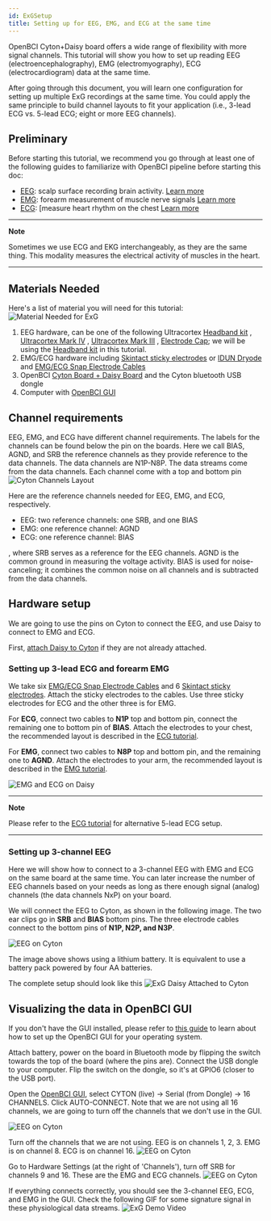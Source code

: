 ```yaml
---
id: ExGSetup
title: Setting up for EEG, EMG, and ECG at the same time
---
```


OpenBCI Cyton+Daisy board offers a wide range of flexibility with more signal channels. 
This tutorial will show you how to set up reading EEG (electroencephalography), EMG (electromyography), 
ECG (electrocardiogram) data at the same time.

After going through this document, you will learn one configuration for setting up multiple ExG recordings
at the same time. You could apply the same principle to build channel layouts to fit your application (i.e., 
3-lead ECG vs. 5-lead ECG; eight or more EEG channels).

## Preliminary
Before starting this tutorial, we recommend you go through at least one of the following guides to familiarize with OpenBCI 
pipeline before starting this doc:
* [EEG](01-EEG-Setup.md): scalp surface recording brain activity. [Learn more](https://en.wikipedia.org/wiki/Electroencephalography)  
* [EMG](01-EMG-Setup.md): forearm measurement of muscle nerve signals [Learn more](https://en.wikipedia.org/wiki/Electromyography)
* [ECG](01-ECG-Setup.md): [measure heart rhythm on the chest [Learn more](https://en.wikipedia.org/wiki/Electrocardiography)

---
**Note**

Sometimes we use ECG and EKG interchangeably, as they are the same thing. This modality measures the electrical activity of muscles in the heart.

---

## Materials Needed
Here's a list of material you will need for this tutorial:
![Material Needed for ExG](../../assets/GettingStartedImages/ExG_material_needed.jpg)
1. EEG hardware, can be one of the following Ultracortex
[Headband kit](../../04AddOns/01-Headwear/03-Headband_Tutorial.md)
, [Ultracortex Mark IV](../../04AddOns/01-Headwear/01-Ultracortex-Mark-IV.md)
, [Ultracortex Mark III](../../04AddOns/01-Headwear/02-Ultracortex-Mark-III-Nova-Revised.md)
, [Electrode Cap](../../04AddOns/01-Headwear/04-Electrode_Cap_Tutorial.md); we will be using
   the [Headband kit](../../04AddOns/01-Headwear/03-Headband_Tutorial.md) in this tutorial.
2. EMG/ECG hardware including [Skintact sticky electrodes](https://shop.openbci.com/collections/frontpage/products/skintact-f301-pediatric-foam-solid-gel-electrodes-30-pack?variant=29467659395) or [IDUN Dryode](https://shop.openbci.com/collections/frontpage/products/idun-dryode-kit)
and [EMG/ECG Snap Electrode Cables](https://shop.openbci.com/collections/frontpage/products/emg-ecg-snap-electrode-cables?variant=32372786958)
3. OpenBCI [Cyton Board + Daisy Board](https://shop.openbci.com/collections/frontpage/products/cyton-daisy-biosensing-boards-16-channel?variant=38959256526)
   and the Cyton bluetooth USB dongle
4. Computer with [OpenBCI GUI](../../06Software/01-OpenBCISoftware/01-OpenBCI_GUI.md)


## Channel requirements

EEG, EMG, and ECG have different channel requirements. The labels for the channels can be found below the pin on the boards.
Here we call BIAS, AGND, and SRB the reference channels as they provide reference to the data channels. The data channels are
N1P-N8P. The data streams come from the data channels. Each channel come with a top and bottom pin
![Cyton Channels Layout](../../assets/GettingStartedImages/Cyton_channels_layouts.jpg)

Here are the reference channels needed for EEG, EMG, and ECG, respectively.
* EEG: two reference channels: one SRB, and one BIAS
* EMG: one reference channel: AGND
* ECG: one reference channel: BIAS

, where SRB serves as a reference for the EEG channels. AGND is the common ground in measuring the
voltage activity. BIAS is used for noise-canceling; it combines the common noise on all channels and is subtracted from
 the data channels.

## Hardware setup
We are going to use the pins on Cyton to connect the EEG, and use Daisy to connect
to EMG and ECG.

First, [attach Daisy to Cyton](https://shop.openbci.com/collections/frontpage/products/cyton-daisy-biosensing-boards-16-channel?variant=38959256526)
if they are not already attached.

### Setting up 3-lead ECG and forearm EMG
We take six [EMG/ECG Snap Electrode Cables](https://shop.openbci.com/collections/frontpage/products/emg-ecg-snap-electrode-cables?variant=32372786958) and 6
[Skintact sticky electrodes](https://shop.openbci.com/collections/frontpage/products/skintact-f301-pediatric-foam-solid-gel-electrodes-30-pack?variant=29467659395). Attach the 
sticky electrodes to the cables. Use three sticky electrodes for ECG and the other three is for EMG.

For **ECG**, connect two cables to **N1P** top and bottom pin, connect the remaining one to bottom pin of **BIAS**.
Attach the electrodes to your chest, the recommended layout is described in the [ECG tutorial](../../01GettingStarted/02-Biosensing-Setups/02-ECG-Setup.md).

For **EMG**, connect two cables to **N8P** top and bottom pin, and the remaining one to **AGND**.
Attach the electrodes to your arm, the recommended layout is described in the [EMG tutorial](../../01GettingStarted/02-Biosensing-Setups/02-EMG-Setup.md).


![EMG and ECG on Daisy](../../assets/GettingStartedImages/ExG_daisy_EMG_ECG.jpg)

---
**Note**

Please refer to the [ECG tutorial](../../01GettingStarted/02-Biosensing-Setups/02-ECG-Setup.md) for alternative 5-lead ECG setup.

---

### Setting up 3-channel EEG
Here we will show how to connect to a 3-channel EEG with EMG and ECG on the same board at the same time. 
You can later increase the number of EEG channels based on your needs as long as there enough signal (analog)
channels (the data channels NxP) on your board.

We will connect the EEG to Cyton, as shown in the following image. The two ear clips go in **SRB** and **BIAS** bottom pins. The
three electrode cables connect to the bottom pins of **N1P, N2P, and N3P**.

![EEG on Cyton](../../assets/GettingStartedImages/ExG_cyton_eeg.jpg)

The image above shows using a lithium battery. It is equivalent to use a battery pack powered by
four AA batteries.

The complete setup should look like this
![ExG Daisy Attached to Cyton](../../assets/GettingStartedImages/ExG_attach.png)

## Visualizing the data in OpenBCI GUI
If you don't have the GUI installed, please refer to [this guide](https://docs.openbci.com/docs/06Software/01-OpenBCISoftware/GUIDocs) to learn
about how to set up the OpenBCI GUI for your operating system.

Attach battery, power on the board in Bluetooth mode by flipping the switch towards the top of the board (where the
pins are). Connect the USB dongle to your computer. Flip the switch on the dongle, so it's at GPIO6 (closer to the USB port).

Open the [OpenBCI GUI](https://docs.openbci.com/docs/06Software/01-OpenBCISoftware/GUIDocs), select CYTON (live) ->
Serial (from Dongle) -> 16 CHANNELS. Click AUTO-CONNECT. Note that we are not using all 16 channels, we are going to turn
off the channels that we don't use in the GUI.

![EEG on Cyton](../../assets/GettingStartedImages/ExG_GUI_0.png)

Turn off the channels that we are not using. EEG is on channels 1, 2, 3. EMG is on channel 8.
ECG is on channel 16.
![EEG on Cyton](../../assets/GettingStartedImages/ExG_GUI_1.png)

Go to Hardware Settings (at the right of 'Channels'), turn off SRB for channels 9 and 16. These are the EMG and 
ECG channels.
![EEG on Cyton](../../assets/GettingStartedImages/ExG_GUI_2.png)


If everything connects correctly, you should see the 3-channel EEG, ECG, and EMG in the GUI. Check
the following GIF for some signature signal in these physiological data streams.
![ExG Demo Video](../../assets/GettingStartedImages/ExG_tutorial.gif)
